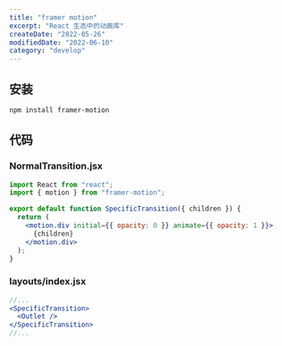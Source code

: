 ```yaml
---
title: "framer motion"
excerpt: "React 生态中的动画库"
createDate: "2022-05-26"
modifiedDate: "2022-06-10"
category: "develop"
---
```


## 安装

```bash
npm install framer-motion
```

## 代码

### NormalTransition.jsx

```jsx
import React from "react";
import { motion } from "framer-motion";

export default function SpecificTransition({ children }) {
  return (
    <motion.div initial={{ opacity: 0 }} animate={{ opacity: 1 }}>
      {children}
    </motion.div>
  );
}
```

### layouts/index.jsx

```jsx
//...
<SpecificTransition>
  <Outlet />
</SpecificTransition>
//...
```
